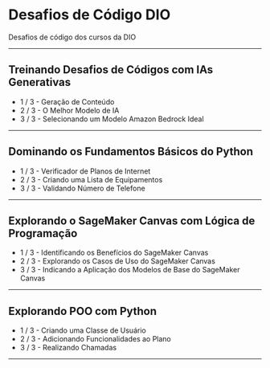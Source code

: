 # Desafios de Código DIO

Desafios de código dos cursos da DIO

---

## Treinando Desafios de Códigos com IAs Generativas

- 1 / 3 - Geração de Conteúdo
- 2 / 3 - O Melhor Modelo de IA
- 3 / 3 - Selecionando um Modelo Amazon Bedrock Ideal

---

## Dominando os Fundamentos Básicos do Python

- 1 / 3 - Verificador de Planos de Internet
- 2 / 3 - Criando uma Lista de Equipamentos
- 3 / 3 - Validando Número de Telefone

---

## Explorando o SageMaker Canvas com Lógica de Programação

- 1 / 3 - Identificando os Benefícios do SageMaker Canvas
- 2 / 3 - Explorando os Casos de Uso do SageMaker Canvas
- 3 / 3 - Indicando a Aplicação dos Modelos de Base do SageMaker Canvas

---

## Explorando POO com Python

- 1 / 3 - Criando uma Classe de Usuário
- 2 / 3 - Adicionando Funcionalidades ao Plano
- 3 / 3 - Realizando Chamadas

---





